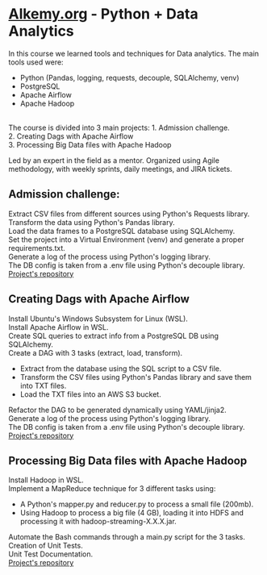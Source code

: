 # [Alkemy.org](https://alkemy.org) - Python + Data Analytics

In this course we learned tools and techniques for Data analytics.
The main tools used were:
- Python (Pandas, logging, requests, decouple, SQLAlchemy, venv)
- PostgreSQL
- Apache Airflow
- Apache Hadoop
<br>
The course is divided into 3 main projects:
1. Admission challenge.<br>
2. Creating Dags with Apache Airflow<br>
3. Processing Big Data files with Apache Hadoop<br>

Led by an expert in the field as a mentor. Organized using Agile methodology, with weekly sprints, daily meetings, and JIRA tickets.<br>

## Admission challenge:
Extract CSV files from different sources using Python's Requests library.<br>
Transform the data using Python's Pandas library.<br>
Load the data frames to a PostgreSQL database using SQLAlchemy.<br>
Set the project into a Virtual Environment (venv) and generate a proper requirements.txt.<br>
Generate a log of the process using Python's logging library.<br>
The DB config is taken from a .env file using Python's decouple library.<br>
[Project's repository](https://github.com/mcoutada/Alkemy_Challenge_Data_Analytics_con_Python)

## Creating Dags with Apache Airflow
Install Ubuntu's Windows Subsystem for Linux (WSL).<br>
Install Apache Airflow in WSL.<br>
Create SQL queries to extract info from a PostgreSQL DB using SQLAlchemy.<br>
Create a DAG with 3 tasks (extract, load, transform).<br>
- Extract from the database using the SQL script to a CSV file.
- Transform the CSV files using Python's Pandas library and save them into TXT files.
- Load the TXT files into an AWS S3 bucket.

Refactor the DAG to be generated dynamically using YAML/jinja2.<br>
Generate a log of the process using Python's logging library.<br>
The DB config is taken from a .env file using Python's decouple library.<br>
[Project's repository](https://github.com/alkemyTech/OT303-python/tree/marianocoutada/airflow)

## Processing Big Data files with Apache Hadoop
Install Hadoop in WSL.<br>
Implement a MapReduce technique for 3 different tasks using:
- A Python's mapper.py and reducer.py to process a small file (200mb).
- Using Hadoop to process a big file (4 GB), loading it into HDFS and processing it with hadoop-streaming-X.X.X.jar.

Automate the Bash commands through a main.py script for the 3 tasks.<br>
Creation of Unit Tests.<br>
Unit Test Documentation.<br>
[Project's repository](https://github.com/alkemyTech/OT303-python/tree/marianocoutada/bigdata)
